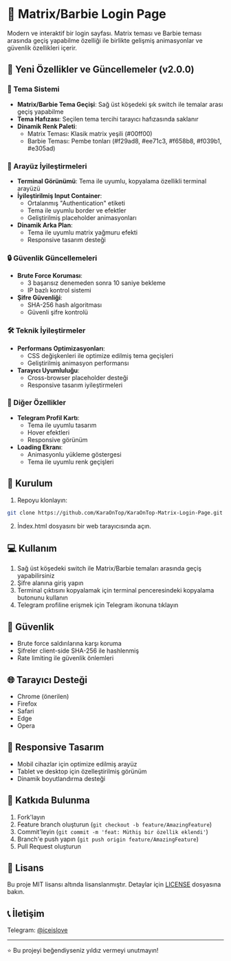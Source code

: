 # 🌟 Matrix/Barbie Login Page

Modern ve interaktif bir login sayfası. Matrix teması ve Barbie teması arasında geçiş yapabilme özelliği ile birlikte gelişmiş animasyonlar ve güvenlik özellikleri içerir.

## 🚀 Yeni Özellikler ve Güncellemeler (v2.0.0)

### 🎨 Tema Sistemi
- **Matrix/Barbie Tema Geçişi**: Sağ üst köşedeki şık switch ile temalar arası geçiş yapabilme
- **Tema Hafızası**: Seçilen tema tercihi tarayıcı hafızasında saklanır
- **Dinamik Renk Paleti**: 
  - Matrix Teması: Klasik matrix yeşili (#00ff00)
  - Barbie Teması: Pembe tonları (#f29ad8, #ee71c3, #f658b8, #f039b1, #e305ad)

### 💅 Arayüz İyileştirmeleri
- **Terminal Görünümü**: Tema ile uyumlu, kopyalama özellikli terminal arayüzü
- **İyileştirilmiş Input Container**:
  - Ortalanmış "Authentication" etiketi
  - Tema ile uyumlu border ve efektler
  - Geliştirilmiş placeholder animasyonları
- **Dinamik Arka Plan**:
  - Tema ile uyumlu matrix yağmuru efekti
  - Responsive tasarım desteği

### 🔒 Güvenlik Güncellemeleri
- **Brute Force Koruması**:
  - 3 başarısız denemeden sonra 10 saniye bekleme
  - IP bazlı kontrol sistemi
- **Şifre Güvenliği**:
  - SHA-256 hash algoritması
  - Güvenli şifre kontrolü

### 🛠 Teknik İyileştirmeler
- **Performans Optimizasyonları**:
  - CSS değişkenleri ile optimize edilmiş tema geçişleri
  - Geliştirilmiş animasyon performansı
- **Tarayıcı Uyumluluğu**:
  - Cross-browser placeholder desteği
  - Responsive tasarım iyileştirmeleri

### 🎯 Diğer Özellikler
- **Telegram Profil Kartı**:
  - Tema ile uyumlu tasarım
  - Hover efektleri
  - Responsive görünüm
- **Loading Ekranı**:
  - Animasyonlu yükleme göstergesi
  - Tema ile uyumlu renk geçişleri

## 🔧 Kurulum

1. Repoyu klonlayın:
```bash
git clone https://github.com/KaraOnTop/KaraOnTop-Matrix-Login-Page.git
```

2. İndex.html dosyasını bir web tarayıcısında açın.

## 💻 Kullanım

1. Sağ üst köşedeki switch ile Matrix/Barbie temaları arasında geçiş yapabilirsiniz
2. Şifre alanına giriş yapın
3. Terminal çıktısını kopyalamak için terminal penceresindeki kopyalama butonunu kullanın
4. Telegram profiline erişmek için Telegram ikonuna tıklayın

## 🔐 Güvenlik

- Brute force saldırılarına karşı koruma
- Şifreler client-side SHA-256 ile hashlenmiş
- Rate limiting ile güvenlik önlemleri

## 🌐 Tarayıcı Desteği

- Chrome (önerilen)
- Firefox
- Safari
- Edge
- Opera

## 📱 Responsive Tasarım

- Mobil cihazlar için optimize edilmiş arayüz
- Tablet ve desktop için özelleştirilmiş görünüm
- Dinamik boyutlandırma desteği

## 🤝 Katkıda Bulunma

1. Fork'layın
2. Feature branch oluşturun (`git checkout -b feature/AmazingFeature`)
3. Commit'leyin (`git commit -m 'feat: Müthiş bir özellik eklendi'`)
4. Branch'e push yapın (`git push origin feature/AmazingFeature`)
5. Pull Request oluşturun

## 📝 Lisans

Bu proje MIT lisansı altında lisanslanmıştır. Detaylar için [LICENSE](LICENSE) dosyasına bakın.

## 📞 İletişim

Telegram: [@iceislove](https://t.me/iceislove)

---
⭐️ Bu projeyi beğendiyseniz yıldız vermeyi unutmayın!